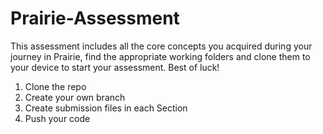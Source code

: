 # Prairie-Assessment
This assessment includes all the core concepts you acquired during your journey in Prairie, find the appropriate working folders and clone them to your device to start your assessment. Best of luck!

1. Clone the repo
2. Create your own branch
3. Create submission files in each Section
4. Push your code